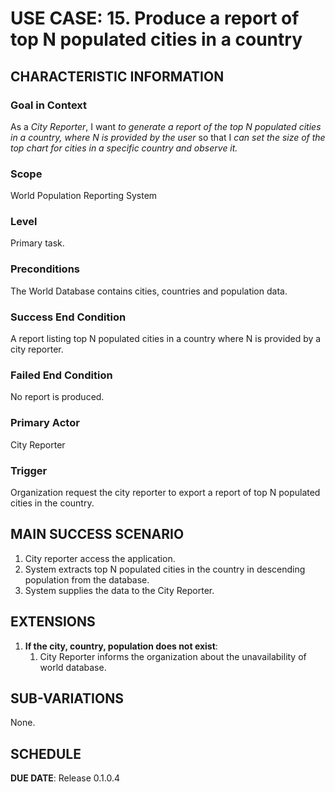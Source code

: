 # USE CASE: 15. Produce a report of top N populated cities in a country 

## CHARACTERISTIC INFORMATION

### Goal in Context
As a *City Reporter*, I want *to generate a report of the top N populated cities in a country, where N is provided by the user* so that I *can set the size of the top chart for cities in a specific country and observe it.*

### Scope
World Population Reporting System

### Level
Primary task.

### Preconditions
The World Database contains cities, countries and population data.

### Success End Condition
A report listing top N populated cities in a country where N is provided by a city reporter.

### Failed End Condition
No report is produced.

### Primary Actor
City Reporter

### Trigger
Organization request the city reporter to export a report of top N populated cities in the country.

## MAIN SUCCESS SCENARIO
1. City reporter access the application.
2. System extracts top N populated cities in the country in descending population from the database.
3. System supplies the data to the City Reporter.

## EXTENSIONS
1. **If the city, country, population does not exist**:
    1. City Reporter informs the organization about the unavailability of world database.

## SUB-VARIATIONS
None.

## SCHEDULE
**DUE DATE**: Release 0.1.0.4